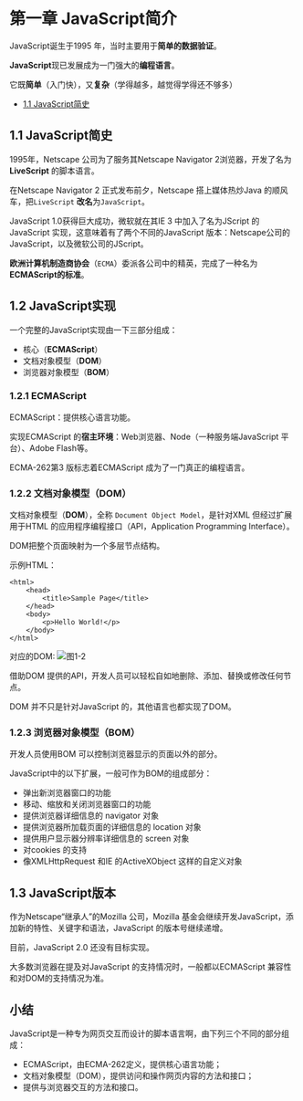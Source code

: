 # 第一章 JavaScript简介
JavaScript诞生于1995 年，当时主要用于**简单的数据验证**。

**JavaScript**现已发展成为一门强大的**编程语言**。

它既**简单**（入门快），又**复杂**（学得越多，越觉得学得还不够多）

- [1.1 JavaScript简史](#JavaScript简史)

## 1.1 JavaScript简史
1995年，Netscape 公司为了服务其Netscape Navigator 2浏览器，开发了名为**LiveScript** 的脚本语言。

在Netscape Navigator 2 正式发布前夕，Netscape 搭上媒体热炒Java 的顺风车，把`LiveScript` **改名**为`JavaScript`。

JavaScript 1.0获得巨大成功，微软就在其IE 3 中加入了名为JScript 的JavaScript 实现，这意味着有了两个不同的JavaScript 版本：Netscape公司的JavaScript，以及微软公司的JScript。

**欧洲计算机制造商协会**（`ECMA`）委派各公司中的精英，完成了一种名为**ECMAScript的标准**。

## 1.2 JavaScript实现
一个完整的JavaScript实现由一下三部分组成：

- 核心（**ECMAScript**）
- 文档对象模型（**DOM**）
- 浏览器对象模型（**BOM**）

### 1.2.1 ECMAScript
ECMAScript：提供核心语言功能。

实现ECMAScript 的**宿主环境**：Web浏览器、Node（一种服务端JavaScript 平台）、Adobe Flash等。

ECMA-262第3 版标志着ECMAScript 成为了一门真正的编程语言。

### 1.2.2 文档对象模型（DOM）
文档对象模型（**DOM**），全称 `Document Object Model`，是针对XML 但经过扩展用于HTML 的应用程序编程接口（API，Application Programming Interface）。

DOM把整个页面映射为一个多层节点结构。

示例HTML：
```
<html>
    <head>
        <title>Sample Page</title>
    </head>
    <body>
        <p>Hello World!</p>
    </body>
</html>
```

对应的DOM:
![图1-2](https://user-images.githubusercontent.com/13659856/35961787-d2f184b8-0ce9-11e8-9029-93afbc3d2ee9.PNG)

借助DOM 提供的API，开发人员可以轻松自如地删除、添加、替换或修改任何节点。

DOM 并不只是针对JavaScript 的，其他语言也都实现了DOM。

### 1.2.3 浏览器对象模型（BOM）
开发人员使用BOM 可以控制浏览器显示的页面以外的部分。

JavaScript中的以下扩展，一般可作为BOM的组成部分：

- 弹出新浏览器窗口的功能
- 移动、缩放和关闭浏览器窗口的功能
- 提供浏览器详细信息的 navigator 对象
- 提供浏览器所加载页面的详细信息的 location 对象
- 提供用户显示器分辨率详细信息的 screen 对象
- 对cookies 的支持
- 像XMLHttpRequest 和IE 的ActiveXObject 这样的自定义对象

## 1.3 JavaScript版本
作为Netscape“继承人”的Mozilla 公司，Mozilla 基金会继续开发JavaScript，添加新的特性、关键字和语法，JavaScript 的版本号继续递增。

目前，JavaScript 2.0 还没有目标实现。

大多数浏览器在提及对JavaScript 的支持情况时，一般都以ECMAScript 兼容性和对DOM的支持情况为准。

## 小结
JavaScript是一种专为网页交互而设计的脚本语言啊，由下列三个不同的部分组成：

- ECMAScript，由ECMA-262定义，提供核心语言功能；
- 文档对象模型（DOM），提供访问和操作网页内容的方法和接口；
- 提供与浏览器交互的方法和接口。
